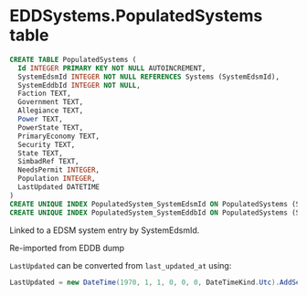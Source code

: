 # EDDSystems.PopulatedSystems table

```sql
CREATE TABLE PopulatedSystems (
  Id INTEGER PRIMARY KEY NOT NULL AUTOINCREMENT,
  SystemEdsmId INTEGER NOT NULL REFERENCES Systems (SystemEdsmId),
  SystemEddbId INTEGER NOT NULL,
  Faction TEXT,
  Government TEXT,
  Allegiance TEXT,
  Power TEXT,
  PowerState TEXT,
  PrimaryEconomy TEXT,
  Security TEXT,
  State TEXT,
  SimbadRef TEXT,
  NeedsPermit INTEGER,
  Population INTEGER,
  LastUpdated DATETIME
)
CREATE UNIQUE INDEX PopulatedSystem_SystemEdsmId ON PopulatedSystems (SystemEdsmId)
CREATE UNIQUE INDEX PopulatedSystem_SystemEddbId ON PopulatedSystems (SystemEddbId)
```

Linked to a EDSM system entry by SystemEdsmId.

Re-imported from EDDB dump

`LastUpdated` can be converted from `last_updated_at` using:
```C#
LastUpdated = new DateTime(1970, 1, 1, 0, 0, 0, DateTimeKind.Utc).AddSeconds((long)jo["last_updated_at"]);
```
